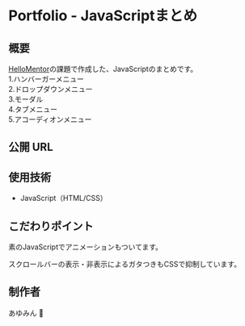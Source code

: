 # Portfolio - JavaScriptまとめ

## 概要

[HelloMentor](https://hellomentor.jp/)の課題で作成した、JavaScriptのまとめです。  
1.ハンバーガーメニュー  
2.ドロップダウンメニュー  
3.モーダル  
4.タブメニュー  
5.アコーディオンメニュー

## 公開 URL

<!-- 👉 [https://summitjournal.vercel.app/](https://summitjournal.vercel.app/) -->

## 使用技術

- JavaScript（HTML/CSS）

## こだわりポイント

素のJavaScriptでアニメーションもついてます。  

スクロールバーの表示・非表示によるガタつきもCSSで抑制しています。  

## 制作者

あゆみん 🌻
